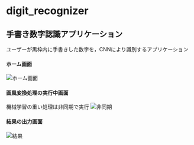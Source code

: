 # digit_recognizer

## 手書き数字認識アプリケーション

ユーザーが黒枠内に手書きした数字を，CNNにより識別するアプリケーション


#### ホーム画面 

![ホーム画面](https://github.com/natsu-summer72/neural-style/blob/master/example/home.png)


#### 画風変換処理の実行中画面
機械学習の重い処理は非同期で実行
![非同期](https://github.com/natsu-summer72/neural-style/blob/master/example/async.png)

#### 結果の出力画面
![結果](https://github.com/natsu-summer72/neural-style/blob/master/example/result.png)

